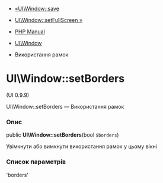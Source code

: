 - [«UI\Window::save](ui-window.save.md)
- [UI\Window::setFullScreen »](ui-window.setfullscreen.md)

- [PHP Manual](index.md)
- [UI\Window](class.ui-window.md)
- Використання рамок

# UI\Window::setBorders

(UI 0.9.9)

UI\Window::setBorders — Використання рамок

### Опис

public **UI\Window::setBorders**(bool `$borders`)

Увімкнути або вимкнути використання рамок у цьому вікні

### Список параметрів

'borders'
